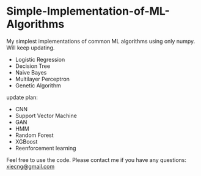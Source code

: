 # Simple-Implementation-of-ML-Algorithms
My simplest implementations of common ML algorithms using only numpy.
Will keep updating.

* Logistic Regression
* Decision Tree
* Naive Bayes
* Multilayer Perceptron
* Genetic Algorithm

update plan:
* CNN
* Support Vector Machine
* GAN
* HMM
* Random Forest
* XGBoost
* Reenforcement learning

Feel free to use the code. Please contact me if you have any questions: xiecng@gmail.com